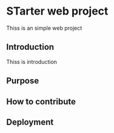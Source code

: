 # STarter web project 
Thiss is an simple web project 
## Introduction 
Thiss is introduction 
## Purpose 

## How to contribute

## Deployment